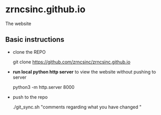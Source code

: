 # zrncsinc.github.io
The website 


## Basic instructions 



- clone the REPO


	
	git clone https://github.com/zrncsinc/zrncsinc.github.io
	
	
- **run local python http server** to view the website without pushing to server 



	python3 -m http.server 8000
	
	
- push to the repo



	./git_sync.sh "comments regarding what you have changed "
